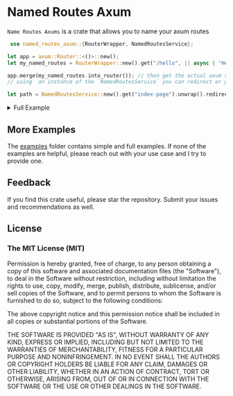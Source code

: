 # Named Routes Axum 

`Name Routes Axums` is a crate that allows you to name your axum routes


 ```rust
  use named_routes_axum::{RouterWrapper, NamedRoutesService};

 let app = axum::Router::<()>::new();
 let my_named_routes = RouterWrapper::new().get("/hello", || async { "Hello world" }, "index-page");

app.merge(my_named_routes.into_router()); // then get the actual axum router built
// using  an instance of the `NamedRoutesService` you can redirect or get the route path

let path = NamedRoutesService::new().get("index-page").unwrap().redirector().path();
 ```

<details>
  <summary>
     Full Example
  </summary>
  
  ```rust
  use axum::{
    extract::{Path, State},
    response::{Html, IntoResponse},
};
use named_routes_axum::{NamedRoutesService, RouterWrapper};
use rand::Rng;

#[tokio::main]
async fn main() {
    // 1. Application state
    let state = AppState::default();

    // 2.  build our application with a route
    let app = RouterWrapper::new()
        .get("/", handler, "home")
        .get("/day/{index}", handle_day, "day");

    // run it
    let listener = tokio::net::TcpListener::bind("127.0.0.1:3000")
        .await
        .unwrap();

    println!("listening on {}", listener.local_addr().unwrap());
    axum::serve(listener, app.into_router().with_state(state))
        .await
        .unwrap();
}

async fn handler(State(app): State<AppState>) -> impl IntoResponse {
    // 3. Get the route with name "day" and redirect to it
    if let Some(route) = app.route_service().get("day") {
        // 4. The route named "day" requires a value
        let part = rand::rng().random_range(0..6);

        return route.with(part.to_string()).redirect(Html("")); // we are creating a response with an empty HTML body

        // or
        // return route.with((part,)).redirect(Html("")); 
        // return route.with(vec![part]).redirect(Html("")); 
        //
        // let mut map = std::collections::HashMap::new();
        //  map.insert("index", part)
        // return route.with(map).redirect(Html("")); 
    } else {
        Html("<h1>We could not get the rout named <b>add_numbers</b></h1>").into_response()
    }
}

async fn handle_day(Path(index): Path<i32>) -> Html<&'static str> {
    let days = [
        "Sunday",
        "Monday",
        "Tuesday",
        "Wednesday",
        "Thursday",
        "Friday",
        "Saturday",
    ];
    let unknown = "Unknown";

    Html(days.get(index as usize).unwrap_or(&unknown))
}

#[derive(Debug, Default, Clone)]
struct AppState {
    route_service: NamedRoutesService,
}

impl AppState {
    fn route_service(&self) -> &NamedRoutesService {
        &self.route_service
    }
}

  ```
</details>



## More Examples
The [examples](https://github.com/shiftrightonce/named-routes-axum/tree/main/examples) folder contains simple and full examples. If none of the examples are helpful,
please reach out with your use case and I  try to provide one.


## Feedback
If you find this crate useful, please star the repository. Submit your issues and recommendations as well.

## License

### The MIT License (MIT)

Permission is hereby granted, free of charge, to any person obtaining a copy of this software and associated documentation files (the "Software"), to deal in the Software without restriction, including without limitation the rights to use, copy, modify, merge, publish, distribute, sublicense, and/or sell copies of the Software, and to permit persons to whom the Software is furnished to do so, subject to the following conditions:

The above copyright notice and this permission notice shall be included in all copies or substantial portions of the Software.

THE SOFTWARE IS PROVIDED "AS IS", WITHOUT WARRANTY OF ANY KIND, EXPRESS OR IMPLIED, INCLUDING BUT NOT LIMITED TO THE WARRANTIES OF MERCHANTABILITY, FITNESS FOR A PARTICULAR PURPOSE AND NONINFRINGEMENT. IN NO EVENT SHALL THE AUTHORS OR COPYRIGHT HOLDERS BE LIABLE FOR ANY CLAIM, DAMAGES OR OTHER LIABILITY, WHETHER IN AN ACTION OF CONTRACT, TORT OR OTHERWISE, ARISING FROM, OUT OF OR IN CONNECTION WITH THE SOFTWARE OR THE USE OR OTHER DEALINGS IN THE SOFTWARE.